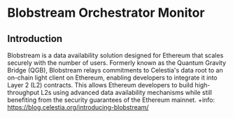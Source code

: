 # Blobstream Orchestrator Monitor
## Introduction
Blobstream is a data availability solution designed for Ethereum that scales securely with the number of users. Formerly known as the Quantum Gravity Bridge (QGB), Blobstream relays commitments to Celestia's data root to an on-chain light client on Ethereum, enabling developers to integrate it into Layer 2 (L2) contracts. 
This allows Ethereum developers to build high-throughput L2s using advanced data availability mechanisms while still benefiting from the security guarantees of the Ethereum mainnet. 
+info: https://blog.celestia.org/introducing-blobstream/

